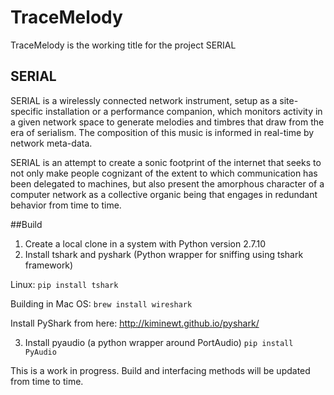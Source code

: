 # TraceMelody

TraceMelody is the working title for the project SERIAL

## SERIAL
SERIAL is a wirelessly connected network instrument, setup as a site-specific installation or a performance companion, which monitors activity in a given network space to generate melodies and timbres that draw from the era of serialism. The composition of this music is informed in real-time by network meta-data.

SERIAL is an attempt to create a sonic footprint of the internet that seeks to not only make people cognizant of the extent to which communication has been delegated to machines, but also present the amorphous character of a computer network as a collective organic being that engages in redundant behavior from time to time.

##Build 

1. Create a local clone in a system with Python version 2.7.10
2. Install tshark and pyshark (Python wrapper for sniffing using tshark framework)

  Linux:
  `pip install tshark` 

  Building in Mac OS:
  `brew install wireshark`

  Install PyShark from here: http://kiminewt.github.io/pyshark/

3. Install pyaudio (a python wrapper around PortAudio)
`pip install PyAudio`

This is a work in progress. Build and interfacing methods will be updated from time to time. 

